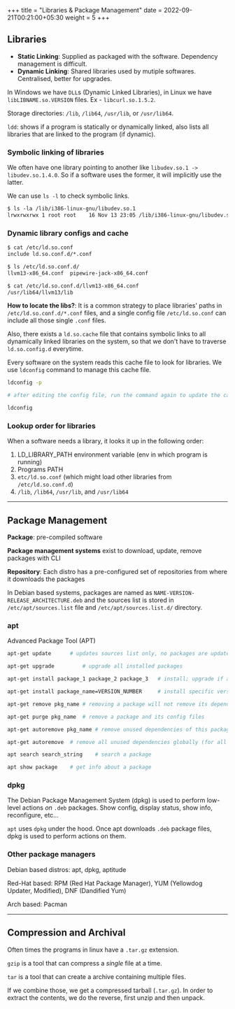 +++
title = "Libraries & Package Management"
date =  2022-09-21T00:21:00+05:30
weight = 5
+++

## Libraries

- **Static Linking**: Supplied as packaged with the software. Dependency management is difficult.
- **Dynamic Linking**: Shared libraries used by mutiple softwares. Centralised, better for upgrades. 

In Windows we have `DLL`s (Dynamic Linked Libraries), in Linux we have `libLIBNAME.so.VERSION` files. Ex - `libcurl.so.1.5.2`.

Storage directories: `/lib`, `/lib64`, `/usr/lib`, or `/usr/lib64`.

`ldd`: shows if a program is statically or dynamically linked, also lists all libraries that are linked to the program (if dynamic).

### Symbolic linking of libraries
We often have one library pointing to another like `libudev.so.1 -> libudev.so.1.4.0`. So if a software uses the former, it will implicitly use the latter.

We can use `ls -l` to check symbolic links.

```txt
$ ls -la /lib/i386-linux-gnu/libudev.so.1
lrwxrwxrwx 1 root root    16 Nov 13 23:05 /lib/i386-linux-gnu/libudev.so.1 -> libudev.so.1.4.0
```

### Dynamic library configs and cache
```txt
$ cat /etc/ld.so.conf
include ld.so.conf.d/*.conf

$ ls /etc/ld.so.conf.d/
llvm13-x86_64.conf  pipewire-jack-x86_64.conf

$ cat /etc/ld.so.conf.d/llvm13-x86_64.conf
/usr/lib64/llvm13/lib
```
**How to locate the libs?**: It is a common strategy to place libraries' paths in `/etc/ld.so.conf.d/*.conf` files, and a single config file `/etc/ld.so.conf` can include all those single `.conf` files.

Also, there exists a `ld.so.cache` file that contains symbolic links to all dynamically linked libraries on the system, so that we don't have to traverse `ld.so.config.d` everytime. 

Every software on the system reads this cache file to look for libraries. We use `ldconfig` command to manage this cache file.

```sh
ldconfig -p

# after editing the config file, run the command again to update the cache

ldconfig
```

### Lookup order for libraries
When a software needs a library, it looks it up in the following order:
1. LD_LIBRARY_PATH environment variable (env in which program is running)
2. Programs PATH
3. `etc/ld.so.conf` (which might load other libraries from `/etc/ld.so.conf.d`)
4. `/lib`, `/lib64`, `/usr/lib`, and `/usr/lib64`

---
## Package Management

**Package**: pre-compiled software

**Package management systems** exist to download, update, remove packages with CLI

**Repository**: Each distro has a pre-configured set of repositories from where it downloads the packages

In Debian based systems, packages are named as `NAME-VERSION-RELEASE_ARCHITECTURE.deb` and the sources list is stored in `/etc/apt/sources.list` file and `/etc/apt/sources.list.d/` directory.

### apt
Advanced Package Tool (APT)

```sh
apt-get update		# updates sources list only, no packages are updated

apt-get upgrade			# upgrade all installed packages

apt-get install package_1 package_2 package_3	# install; upgrade if already installed

apt-get install package_name=VERSION_NUMBER		# install specific version

apt-get remove pkg_name	# removing a package will not remove its dependencies and config files! (since it can be a shared dependency that maybe used by other programs) (also configs remain on the system)

apt-get purge pkg_name 	# remove a package and its config files

apt-get autoremove pkg_name	# remove unused dependencies of this package (dependencies that only this package used and no other package on the system uses) (doesn't remove config files)

apt-get autoremove	# remove all unused dependencies globally (for all packages)

apt search search_string	# search a package

apt show package	# get info about a package
```

### dpkg
The Debian Package Management System (dpkg) is used to perform low-level actions _on_ `.deb` packages. Show config, display status, show info, reconfigure, etc...

`apt` uses `dpkg` under the hood. Once apt downloads `.deb` package files, dpkg is used to perform actions on them.

### Other package managers
Debian based distros: apt, dpkg, aptitude

Red-Hat based: RPM (Red Hat Package Manager), YUM (Yellowdog Updater, Modified), DNF (Dandified Yum)

Arch based: Pacman

---
## Compression and Archival
Often times the programs in linux have a `.tar.gz` extension. 

`gzip` is a tool that can compress a _single_ file at a time.

`tar` is a tool that can create a archive containing multiple files.

If we combine those, we get a compressed tarball (`.tar.gz`). In order to extract the contents, we do the reverse, first unzip and then unpack.